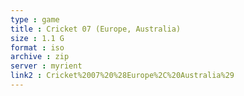 ```yaml
---
type : game
title : Cricket 07 (Europe, Australia)
size : 1.1 G
format : iso
archive : zip
server : myrient
link2 : Cricket%2007%20%28Europe%2C%20Australia%29
---
```


